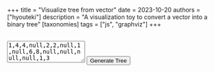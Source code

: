 +++
title = "Visualize tree from vector"
date = 2023-10-20
authors = ["hyouteki"]
description = "A visualization toy to convert a vector into a binary tree"
[taxonomies]
tags = ["js", "graphviz"]
+++

<br>
<!DOCTYPE html>
<html lang="en">
<head>
    <meta charset="UTF-8">
    <meta name="viewport" content="width=device-width, initial-scale=1.0">
    <link rel="stylesheet" href="styles.css">
    <link rel="stylesheet" href="../styles.css">
    <script src="https://cdnjs.cloudflare.com/ajax/libs/viz.js/2.1.2/viz.js"></script>
    <script src="https://cdnjs.cloudflare.com/ajax/libs/viz.js/2.1.2/full.render.js"></script>
</head>
<body>
    <textarea id="vector" rows="3">1,4,4,null,2,2,null,1,null,6,8,null,null,null,null,1,3</textarea>
    <button onclick="generateTree()">Generate Tree</button>
    <div id="graph"></div>
    <script src="./index.js"></script>
</body>
</html>